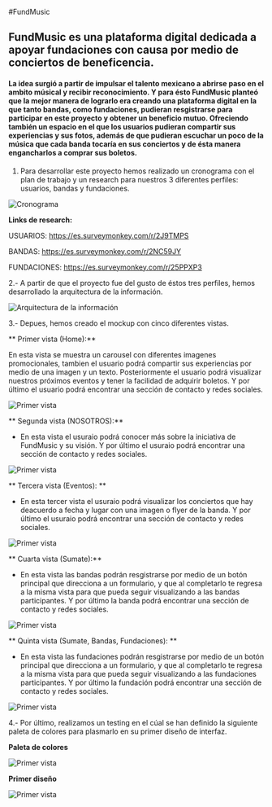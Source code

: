 
#FundMusic

## FundMusic es una plataforma digital dedicada a apoyar fundaciones con causa por medio de conciertos de beneficencia.

#### La idea surgió a partir de impulsar el talento mexicano a abrirse paso en el ambito músical y recibir reconocimiento. Y para ésto FundMusic planteó que la mejor manera de lograrlo era creando una plataforma digital en la que tanto bandas, como fundaciones, pudieran resgistrarse para participar en este proyecto y obtener un beneficio mutuo. Ofreciendo también un espacio en el que los usuarios pudieran compartir sus experiencias y sus fotos, además de que pudieran escuchar un poco de la música que cada banda tocaría en sus conciertos y de ésta manera engancharlos a comprar sus boletos.


1. Para desarrollar este proyecto hemos realizado un cronograma con el plan de trabajo y un research para nuestros 3 diferentes perfiles: usuarios, bandas y fundaciones.

![Cronograma](assets/img/cronograma.jpg)

**Links de research:**

USUARIOS:
https://es.surveymonkey.com/r/2J9TMPS

BANDAS:
https://es.surveymonkey.com/r/2NC59JY

FUNDACIONES:
https://es.surveymonkey.com/r/25PPXP3


2.- A partir de que el proyecto fue del gusto de éstos tres perfiles, hemos desarrollado la arquitectura de la información.

![Arquitectura de la información](assets/img/arquitectura.png)

3.- Depues, hemos creado el mockup con cinco diferentes vistas.

** Primer vista (Home):**

En esta vista se muestra un carousel con diferentes imagenes promocionales, tambien el usuario podrá compartir sus experiencias por medio de una imagen y un texto. Posteriormente el usuario podrá visualizar nuestros próximos eventos y tener la facilidad de adquirir boletos.
Y por último el usuario podrá encontrar una sección de contacto y redes sociales.

![Primer vista](assets/img/vista1.png)

** Segunda vista (NOSOTROS):**

* En esta vista el usuraio podrá conocer más sobre la iniciativa de FundMusic y su visión.
Y por último el usuraio podrá encontrar una sección de contacto y redes sociales.

![Primer vista](assets/img/vista2.png)

** Tercera vista (Eventos): **

* En esta tercer vista el usuraio podrá visualizar los conciertos que hay deacuerdo a fecha y lugar con una imagen o flyer de la banda.
Y por último el usuraio podrá encontrar una sección de contacto y redes sociales.

![Primer vista](assets/img/vista3.png)

** Cuarta vista (Sumate):**

* En esta vista las bandas podrán resgistrarse por medio de un botón principal que direcciona a un formulario, y que al completarlo te regresa a la misma vista para que pueda seguir visualizando a las bandas participantes.
Y por último la banda podrá encontrar una sección de contacto y redes sociales.


![Primer vista](assets/img/vista4.png)

** Quinta vista (Sumate, Bandas, Fundaciones): **

* En esta vista las fundaciones podrán resgistrarse por medio de un botón principal que direcciona a un formulario, y que al completarlo te regresa a la misma vista para que pueda seguir visualizando a las fundaciones participantes.
Y por último la fundación podrá encontrar una sección de contacto y redes sociales.

![Primer vista](assets/img/vista5.png)

4.- Por último, realizamos un testing en el cúal se han definido la siguiente paleta de colores para plasmarlo en su primer diseño de interfaz.


**Paleta de colores**

![Primer vista](assets/img/paleta.jpg)

**Primer diseño**

![Primer vista](assets/img/fundmusic1.jpg)
